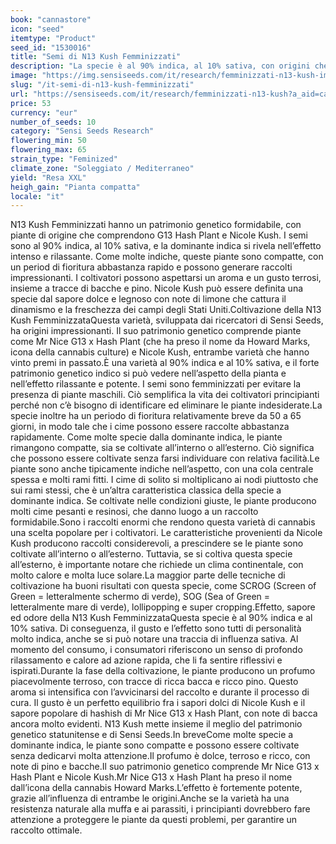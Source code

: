 ```yaml
---
book: "cannastore"
icon: "seed"
itemtype: "Product"
seed_id: "1530016"
title: "Semi di N13 Kush Femminizzati"
description: "La specie è al 90% indica, al 10% sativa, con origini che hanno vinto premi. È compatta e fiorisce in fretta. Effetto potente. Profumo terroso e dolce."
image: "https://img.sensiseeds.com/it/research/femminizzati-n13-kush-image.png"
slug: "/it-semi-di-n13-kush-femminizzati"
url: "https://sensiseeds.com/it/research/femminizzati-n13-kush?a_aid=cannastore"
price: 53
currency: "eur"
number_of_seeds: 10
category: "Sensi Seeds Research"
flowering_min: 50
flowering_max: 65
strain_type: "Feminized"
climate_zone: "Soleggiato / Mediterraneo"
yield: "Resa XXL"
heigh_gain: "Pianta compatta"
locale: "it"
---
```

N13 Kush Femminizzati hanno un patrimonio genetico formidabile, con piante di origine che comprendono G13 Hash Plant e Nicole Kush. I semi sono al 90% indica, al 10% sativa, e la dominante indica si rivela nell’effetto intenso e rilassante. Come molte indiche, queste piante sono compatte, con un period di fioritura abbastanza rapido e possono generare raccolti impressionanti. I coltivatori possono aspettarsi un aroma e un gusto terrosi, insieme a tracce di bacche e pino. Nicole Kush può essere definita una specie dal sapore dolce e legnoso con note di limone che cattura il dinamismo e la freschezza dei campi degli Stati Uniti.Coltivazione della N13 Kush FemminizzataQuesta varietà, sviluppata dai ricercatori di Sensi Seeds, ha origini impressionanti. Il suo patrimonio genetico comprende piante come Mr Nice G13 x Hash Plant (che ha preso il nome da Howard Marks, icona della cannabis culture) e Nicole Kush, entrambe varietà che hanno vinto premi in passato.È una varietà al 90% indica e al 10% sativa, e il forte patrimonio genetico indico si può vedere nell’aspetto della pianta e nell’effetto rilassante e potente. I semi sono femminizzati per evitare la presenza di piante maschili. Ciò semplifica la vita dei coltivatori principianti perché non c’è bisogno di identificare ed eliminare le piante indesiderate.La specie inoltre ha un periodo di fioritura relativamente breve da 50 a 65 giorni, in modo tale che i cime possono essere raccolte abbastanza rapidamente. Come molte specie dalla dominante indica, le piante rimangono compatte, sia se coltivate all’interno o all’esterno. Ciò significa che possono essere coltivate senza farsi individuare con relativa facilità.Le piante sono anche tipicamente indiche nell’aspetto, con una cola centrale spessa e molti rami fitti. I cime di solito si moltiplicano ai nodi piuttosto che sui rami stessi, che è un’altra caratteristica classica della specie a dominante indica. Se coltivate nelle condizioni giuste, le piante producono molti cime pesanti e resinosi, che danno luogo a un raccolto formidabile.Sono i raccolti enormi che rendono questa varietà di cannabis una scelta popolare per i coltivatori. Le caratteristiche provenienti da Nicole Kush producono raccolti considerevoli, a prescindere se le piante sono coltivate all’interno o all’esterno. Tuttavia, se si coltiva questa specie all’esterno, è importante notare che richiede un clima continentale, con molto calore e molta luce solare.La maggior parte delle tecniche di coltivazione ha buoni risultati con questa specie, come SCROG (Screen of Green = letteralmente schermo di verde), SOG (Sea of Green = letteralmente mare di verde), lollipopping e super cropping.Effetto, sapore ed odore della N13 Kush FemminizzataQuesta specie è al 90% indica e al 10% sativa. Di conseguenza, il gusto e l’effetto sono tutti di personalità molto indica, anche se si può notare una traccia di influenza sativa. Al momento del consumo, i consumatori riferiscono un senso di profondo rilassamento e calore ad azione rapida, che li fa sentire riflessivi e ispirati.Durante la fase della coltivazione, le piante producono un profumo piacevolmente terroso, con tracce di ricca bacca e ricco pino. Questo aroma si intensifica con l’avvicinarsi del raccolto e durante il processo di cura. Il gusto è un perfetto equilibrio fra i sapori dolci di Nicole Kush e il sapore popolare di hashish di Mr Nice G13 x Hash Plant, con note di bacca ancora molto evidenti. N13 Kush mette insieme il meglio del patrimonio genetico statunitense e di Sensi Seeds.In breveCome molte specie a dominante indica, le piante sono compatte e possono essere coltivate senza dedicarvi molta attenzione.Il profumo è dolce, terroso e ricco, con note di pino e bacche.Il suo patrimonio genetico comprende Mr Nice G13 x Hash Plant e Nicole Kush.Mr Nice G13 x Hash Plant ha preso il nome dall’icona della cannabis Howard Marks.L’effetto è fortemente potente, grazie all’influenza di entrambe le origini.Anche se la varietà ha una resistenza naturale alla muffa e ai parassiti, i principianti dovrebbero fare attenzione a proteggere le piante da questi problemi, per garantire un raccolto ottimale.
